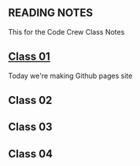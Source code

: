 ## READING NOTES
This for the Code Crew Class Notes

## [Class 01](/Reading-Notes/Class01)

Today we're making Github pages site

## Class 02

## Class 03

## Class 04
